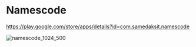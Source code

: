 # Namescode
https://play.google.com/store/apps/details?id=com.samedaksit.namescode

![namescode_1024_500](https://user-images.githubusercontent.com/106253462/170845188-63849e70-0302-4f2a-b27b-d06d14136547.png)

